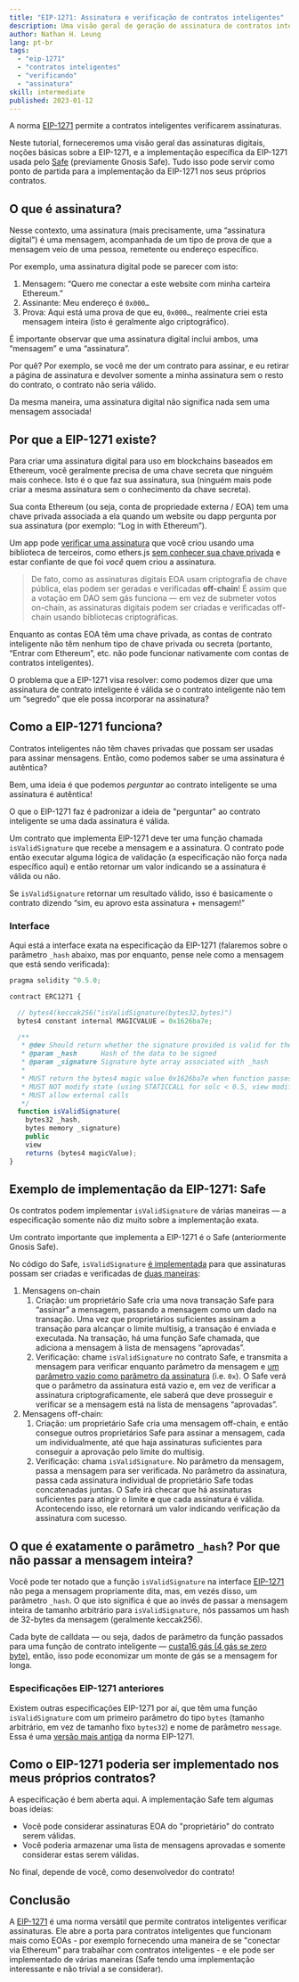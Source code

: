 ```yaml
---
title: "EIP-1271: Assinatura e verificação de contratos inteligentes"
description: Uma visão geral de geração de assinatura de contratos inteligentes e verificação com a EIP-1271. Também passaremos pela implementação da EIP-1271 usada no Safe (anteriormente Gnosis Safe) para fornecer um exemplo concreto de contrato inteligente para que desenvolvedores possam construir por cima dele.
author: Nathan H. Leung
lang: pt-br
tags:
  - "eip-1271"
  - "contratos inteligentes"
  - "verificando"
  - "assinatura"
skill: intermediate
published: 2023-01-12
---
```


A norma [EIP-1271](https://eips.ethereum.org/EIPS/eip-1271) permite a contratos inteligentes verificarem assinaturas.

Neste tutorial, forneceremos uma visão geral das assinaturas digitais, noções básicas sobre a EIP-1271, e a implementação específica da EIP-1271 usada pelo [Safe](https://safe.global/) (previamente Gnosis Safe). Tudo isso pode servir como ponto de partida para a implementação da EIP-1271 nos seus próprios contratos.

## O que é assinatura?

Nesse contexto, uma assinatura (mais precisamente, uma “assinatura digital”) é uma mensagem, acompanhada de um tipo de prova de que a mensagem veio de uma pessoa, remetente ou endereço específico.

Por exemplo, uma assinatura digital pode se parecer com isto:

1. Mensagem: “Quero me conectar a este website com minha carteira Ethereum.”
2. Assinante: Meu endereço é `0x000…`
3. Prova: Aqui está uma prova de que eu, `0x000…`, realmente criei esta mensagem inteira (isto é geralmente algo criptográfico).

É importante observar que uma assinatura digital inclui ambos, uma “mensagem” e uma “assinatura”.

Por quê? Por exemplo, se você me der um contrato para assinar, e eu retirar a página de assinatura e devolver somente a minha assinatura sem o resto do contrato, o contrato não seria válido.

Da mesma maneira, uma assinatura digital não significa nada sem uma mensagem associada!

## Por que a EIP-1271 existe?

Para criar uma assinatura digital para uso em blockchains baseados em Ethereum, você geralmente precisa de uma chave secreta que ninguém mais conhece. Isto é o que faz sua assinatura, sua (ninguém mais pode criar a mesma assinatura sem o conhecimento da chave secreta).

Sua conta Ethereum (ou seja, conta de propriedade externa / EOA) tem uma chave privada associada a ela quando um website ou dapp pergunta por sua assinatura (por exemplo: “Log in with Ethereum”).

Um app pode [verificar uma assinatura](https://docs.alchemy.com/docs/how-to-verify-a-message-signature-on-ethereum) que você criou usando uma biblioteca de terceiros, como ethers.js [sem conhecer sua chave privada](https://en.wikipedia.org/wiki/Public-key_cryptography) e estar confiante de que foi _você_ quem criou a assinatura.

> De fato, como as assinaturas digitais EOA usam criptografia de chave pública, elas podem ser geradas e verificadas **off-chain**! É assim que a votação em DAO sem gás funciona — em vez de submeter votos on-chain, as assinaturas digitais podem ser criadas e verificadas off-chain usando bibliotecas criptográficas.

Enquanto as contas EOA têm uma chave privada, as contas de contrato inteligente não têm nenhum tipo de chave privada ou secreta (portanto, “Entrar com Ethereum”, etc. não pode funcionar nativamente com contas de contratos inteligentes).

O problema que a EIP-1271 visa resolver: como podemos dizer que uma assinatura de contrato inteligente é válida se o contrato inteligente não tem um “segredo” que ele possa incorporar na assinatura?

## Como a EIP-1271 funciona?

Contratos inteligentes não têm chaves privadas que possam ser usadas para assinar mensagens. Então, como podemos saber se uma assinatura é autêntica?

Bem, uma ideia é que podemos _perguntar_ ao contrato inteligente se uma assinatura é autêntica!

O que o EIP-1271 faz é padronizar a ideia de "perguntar" ao contrato inteligente se uma dada assinatura é válida.

Um contrato que implementa EIP-1271 deve ter uma função chamada `isValidSignature` que recebe a mensagem e a assinatura. O contrato pode então executar alguma lógica de validação (a especificação não força nada específico aqui) e então retornar um valor indicando se a assinatura é válida ou não.

Se `isValidSignature` retornar um resultado válido, isso é basicamente o contrato dizendo “sim, eu aprovo esta assinatura + mensagem!”

### Interface

Aqui está a interface exata na especificação da EIP-1271 (falaremos sobre o parâmetro `_hash` abaixo, mas por enquanto, pense nele como a mensagem que está sendo verificada):

```jsx
pragma solidity ^0.5.0;

contract ERC1271 {

  // bytes4(keccak256("isValidSignature(bytes32,bytes)")
  bytes4 constant internal MAGICVALUE = 0x1626ba7e;

  /**
   * @dev Should return whether the signature provided is valid for the provided hash
   * @param _hash      Hash of the data to be signed
   * @param _signature Signature byte array associated with _hash
   *
   * MUST return the bytes4 magic value 0x1626ba7e when function passes.
   * MUST NOT modify state (using STATICCALL for solc < 0.5, view modifier for solc > 0.5)
   * MUST allow external calls
   */
  function isValidSignature(
    bytes32 _hash,
    bytes memory _signature)
    public
    view
    returns (bytes4 magicValue);
}
```

## Exemplo de implementação da EIP-1271: Safe

Os contratos podem implementar `isValidSignature` de várias maneiras — a especificação somente não diz muito sobre a implementação exata.

Um contrato importante que implementa a EIP-1271 é o Safe (anteriormente Gnosis Safe).

No código do Safe, `isValidSignature` [ é implementada](https://github.com/safe-global/safe-contracts/blob/main/contracts/handler/CompatibilityFallbackHandler.sol) para que assinaturas possam ser criadas e verificadas de [duas maneiras](https://ethereum.stackexchange.com/questions/122635/signing-messages-as-a-gnosis-safe-eip1271-support):

1. Mensagens on-chain
   1. Criação: um proprietário Safe cria uma nova transação Safe para “assinar” a mensagem, passando a mensagem como um dado na transação. Uma vez que proprietários suficientes assinam a transação para alcançar o limite multisig, a transação é enviada e executada. Na transação, há uma função Safe chamada, que adiciona a mensagem à lista de mensagens “aprovadas”.
   2. Verificação: chame `isValidSignature` no contrato Safe, e transmita a mensagem para verificar enquanto parâmetro da mensagem e [ um parâmetro vazio como parâmetro da assinatura](https://github.com/safe-global/safe-contracts/blob/main/contracts/handler/CompatibilityFallbackHandler.sol#L32) (i.e. `0x`). O Safe verá que o parâmetro da assinatura está vazio e, em vez de verificar a assinatura criptograficamente, ele saberá que deve prosseguir e verificar se a mensagem está na lista de mensagens “aprovadas”.
2. Mensagens off-chain:
   1. Criação: um proprietário Safe cria uma mensagem off-chain, e então consegue outros proprietários Safe para assinar a mensagem, cada um individualmente, até que haja assinaturas suficientes para conseguir a aprovação pelo limite do multisig.
   2. Verificação: chama `isValidSignature`. No parâmetro da mensagem, passa a mensagem para ser verificada. No parâmetro da assinatura, passa cada assinatura individual de proprietário Safe todas concatenadas juntas. O Safe irá checar que há assinaturas suficientes para atingir o limite **e** que cada assinatura é válida. Acontecendo isso, ele retornará um valor indicando verificação da assinatura com sucesso.

## O que é exatamente o parâmetro `_hash`? Por que não passar a mensagem inteira?

Você pode ter notado que a função `isValidSignature` na interface [EIP-1271](https://eips.ethereum.org/EIPS/eip-1271) não pega a mensagem propriamente dita, mas, em vezés disso, um parâmetro `_hash`. O que isto significa é que ao invés de passar a mensagem inteira de tamanho arbitrário para `isValidSignature`, nós passamos um hash de 32-bytes da mensagem (geralmente keccak256).

Cada byte de calldata — ou seja, dados de parâmetro da função passados para uma função de contrato inteligente — [custa16 gás (4 gás se zero byte)](https://eips.ethereum.org/EIPS/eip-2028), então, isso pode economizar um monte de gás se a mensagem for longa.

### Especificações EIP-1271 anteriores

Existem outras especificações EIP-1271 por aí, que têm uma função `isValidSignature` com um primeiro parâmetro do tipo `bytes` (tamanho arbitrário, em vez de tamanho fixo `bytes32`) e nome de parâmetro `message`. Essa é uma [versão mais antiga](https://github.com/safe-global/safe-contracts/issues/391#issuecomment-1075427206) da norma EIP-1271.

## Como o EIP-1271 poderia ser implementado nos meus próprios contratos?

A especificação é bem aberta aqui. A implementação Safe tem algumas boas ideias:

- Você pode considerar assinaturas EOA do "proprietário" do contrato serem válidas.
- Você poderia armazenar uma lista de mensagens aprovadas e somente considerar estas serem válidas.

No final, depende de você, como desenvolvedor do contrato!

## Conclusão

A [EIP-1271](https://eips.ethereum.org/EIPS/eip-1271) é uma norma versátil que permite contratos inteligentes verificar assinaturas. Ele abre a porta para contratos inteligentes que funcionam mais como EOAs - por exemplo fornecendo uma maneira de se "conectar via Ethereum" para trabalhar com contratos inteligentes - e ele pode ser implementado de várias maneiras (Safe tendo uma implementação interessante e não trivial a se considerar).

